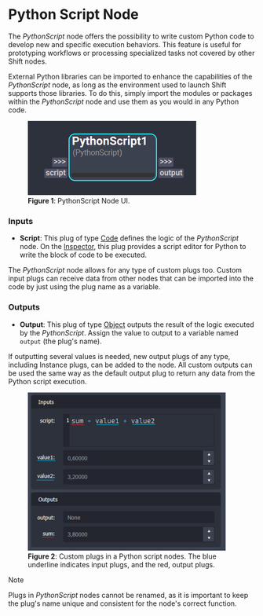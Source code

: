 # Python Script Node

The *PythonScript* node offers the possibility to write custom Python code to develop new and specific execution behaviors. This feature is useful for prototyping workflows or processing specialized tasks not covered by other Shift nodes.

External Python libraries can be imported to enhance the capabilities of the *PythonScript* node, as long as the environment used to launch Shift supports those libraries. To do this, simply import the modules or packages within the *PythonScript* node and use them as you would in any Python code.

<figure style="width:80%;" markdown>
    <img src="images/pyscript.png" alt="PythonScript Node">
    <figcaption><b>Figure 1</b>: PythonScript Node UI.</figcaption>
</figure>

### Inputs

- **Script**: This plug of type [Code](../nodes#plugs) defines the logic of the *PythonScript* node. On the [Inspector](../../getting_started/basics/ui_overview#the-inspector), this plug provides a script editor for Python to write the block of code to be executed.

The *PythonScript* node allows for any type of custom plugs too. Custom input plugs can receive data from other nodes that can be imported into the code by just using the plug name as a variable.

### Outputs

- **Output**: This plug of type [Object](../nodes#plugs) outputs the result of the logic executed by the *PythonScript*.  Assign the value to output to a variable named `output` (the plug's name).

If outputting several values is needed, new output plugs of any type, including Instance plugs, can be added to the node. All custom outputs can be used the same way as the default output plug to return any data from the Python script execution.

<figure style="width:80%;" markdown>
    <img src="images/sum_python_script.png" alt="Sum Python Script">
    <figcaption><b>Figure 2</b>: Custom plugs in a Python script nodes. The blue underline indicates input plugs, and the red, output plugs. </figcaption>
</figure>

>[!NOTE]
> Plugs in *PythonScript* nodes cannot be renamed, as it is important to keep the plug's name unique and consistent for the node's correct function. 


<!-- ### Examples
TODO: #62
This section is reserved to an example video of how to use the Python Script node.

 -->
